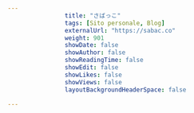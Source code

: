 ---
                title: "さばっこ"
                tags: [Sito personale, Blog]
                externalUrl: "https://sabac.co"
                weight: 901
                showDate: false
                showAuthor: false
                showReadingTime: false
                showEdit: false
                showLikes: false
                showViews: false
                layoutBackgroundHeaderSpace: false
                ---

